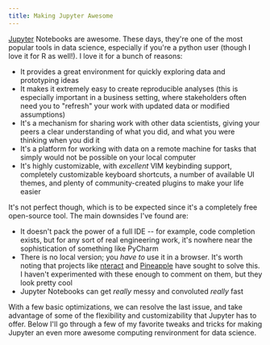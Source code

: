 ```yaml
---
title: Making Jupyter Awesome 
---
```


[Jupyter](http://jupyter.org/) Notebooks are awesome. These days, they're one of the most popular tools in data science, especially if you're a python user (though I love it for R as well!). I love it for a bunch of reasons:
* It provides a great environment for quickly exploring data and prototyping ideas
* It makes it extremely easy to create reproducible analyses (this is especially important in a business setting, where stakeholders often need you to "refresh" your work with updated data or modified assumptions)
* It's a mechanism for sharing work with other data scientists, giving your peers a clear understanding of what you did, and what you were thinking when you did it
* It's a platform for working with data on a remote machine for tasks that simply would not be possible on your local computer
* It's highly customizable, with _excellent_ VIM keybinding support, completely customizable keyboard shortcuts, a number of available UI themes, and plenty of community-created plugins to make your life easier

It's not perfect though, which is to be expected since it's a completely free open-source tool. The main downsides I've found are:
* It doesn't pack the power of a full IDE -- for example, code completion exists, but for any sort of real engineering work, it's nowhere near the sophistication of something like PyCharm
* There is no local version; you _have to_ use it in a browser. It's worth noting that projects like [nteract](https://nteract.io/) and [Pineapple](https://nwhitehead.github.io/pineapple/) have sought to solve this. I haven't experimented with these enough to comment on them, but they look pretty cool
* Jupyter Notebooks can get _really_ messy and convoluted _really_ fast

With a few basic optimizations, we can resolve the last issue, and take advantage of some of the flexibility and customizability that Jupyter has to offer. Below I'll go through a few of my favorite tweaks and tricks for making Jupyter an even more awesome computing renvironment for data science. 